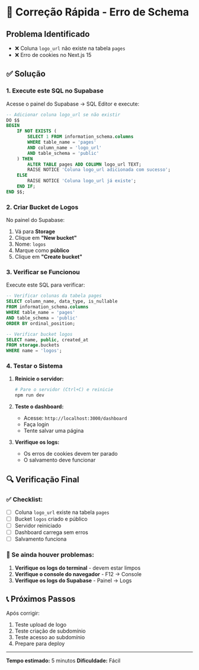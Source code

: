 # 🚨 Correção Rápida - Erro de Schema

## Problema Identificado
- ❌ Coluna `logo_url` não existe na tabela `pages`
- ❌ Erro de cookies no Next.js 15

## ✅ Solução

### 1. Execute este SQL no Supabase

Acesse o painel do Supabase → SQL Editor e execute:

```sql
-- Adicionar coluna logo_url se não existir
DO $$ 
BEGIN
    IF NOT EXISTS (
        SELECT 1 FROM information_schema.columns 
        WHERE table_name = 'pages' 
        AND column_name = 'logo_url'
        AND table_schema = 'public'
    ) THEN
        ALTER TABLE pages ADD COLUMN logo_url TEXT;
        RAISE NOTICE 'Coluna logo_url adicionada com sucesso';
    ELSE
        RAISE NOTICE 'Coluna logo_url já existe';
    END IF;
END $$;
```

### 2. Criar Bucket de Logos

No painel do Supabase:
1. Vá para **Storage**
2. Clique em **"New bucket"**
3. Nome: `logos`
4. Marque como **público**
5. Clique em **"Create bucket"**

### 3. Verificar se Funcionou

Execute este SQL para verificar:

```sql
-- Verificar colunas da tabela pages
SELECT column_name, data_type, is_nullable
FROM information_schema.columns 
WHERE table_name = 'pages' 
AND table_schema = 'public'
ORDER BY ordinal_position;

-- Verificar bucket logos
SELECT name, public, created_at 
FROM storage.buckets 
WHERE name = 'logos';
```

### 4. Testar o Sistema

1. **Reinicie o servidor:**
   ```bash
   # Pare o servidor (Ctrl+C) e reinicie
   npm run dev
   ```

2. **Teste o dashboard:**
   - Acesse: `http://localhost:3000/dashboard`
   - Faça login
   - Tente salvar uma página

3. **Verifique os logs:**
   - Os erros de cookies devem ter parado
   - O salvamento deve funcionar

## 🔍 Verificação Final

### ✅ Checklist:
- [ ] Coluna `logo_url` existe na tabela `pages`
- [ ] Bucket `logos` criado e público
- [ ] Servidor reiniciado
- [ ] Dashboard carrega sem erros
- [ ] Salvamento funciona

### 🐛 Se ainda houver problemas:

1. **Verifique os logs do terminal** - devem estar limpos
2. **Verifique o console do navegador** - F12 → Console
3. **Verifique os logs do Supabase** - Painel → Logs

## 📞 Próximos Passos

Após corrigir:
1. Teste upload de logo
2. Teste criação de subdomínio
3. Teste acesso ao subdomínio
4. Prepare para deploy

---

**Tempo estimado:** 5 minutos
**Dificuldade:** Fácil
